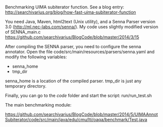 Benchmarking UIMA subiterator function. See a blog entry: http://searchivarius.org/blog/how-fast-uima-subiterator-function

You need Java, Maven, html2text (Unix utility), and a Senna Parser version 3.0 (http://ml.nec-labs.com/senna/).
My code uses slightly modified version of SENNA_main.c https://github.com/searchivarius/BlogCode/blob/master/2014/3/15  


After compiling  the SENNA parser, you need to configure the senna annotator.
Open the file code/src/main/resources/parsers/senna.yaml and modify the following variables:

* senna_home
* tmp_dir

senna_home is a location of the compiled parser. tmp_dir is just any temporary directory.

Finally, you can go to the *code* folder and start the script: run/run_test.sh

The main benchmarking module:

https://github.com/searchivarius/BlogCode/blob/master/2014/5/UIMAAnnotSubiterator/code/src/main/java/edu/cmu/lti/oaqa/benchmark/Test.java
